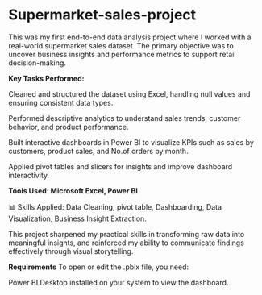 # Supermarket-sales-project

This was my first end-to-end data analysis project where I worked with a real-world supermarket sales dataset. The primary objective was to uncover business insights and performance metrics to support retail decision-making.

**Key Tasks Performed:**

Cleaned and structured the dataset using Excel, handling null values and ensuring consistent data types.

Performed descriptive analytics to understand sales trends, customer behavior, and product performance.

Built interactive dashboards in Power BI to visualize KPIs such as sales by customers, product sales, and No.of orders by month.

Applied pivot tables and slicers for insights and improve dashboard interactivity.

**Tools Used: Microsoft Excel, Power BI**

📊 Skills Applied: Data Cleaning, pivot table, Dashboarding, Data Visualization, Business Insight Extraction.

This project sharpened my practical skills in transforming raw data into meaningful insights, and reinforced my ability to communicate findings effectively through visual storytelling.

**Requirements**
To open or edit the .pbix file, you need:

Power BI Desktop installed on your system to view the dashboard.
